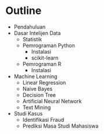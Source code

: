 # Outline

* Pendahuluan
* Dasar Intelijen Data
  * Statistik
  * Pemrograman Python
    * Instalasi
    * scikit-learn
  * Pemrograman R
    * Instalasi
* Machine Learning
  * Linear Regression
  * Naive Bayes
  * Decision Tree
  * Artificial Neural Network
  * Text Mining
* Studi Kasus
  * Identifikasi Fraud
  * Prediksi Masa Studi Mahasiswa

